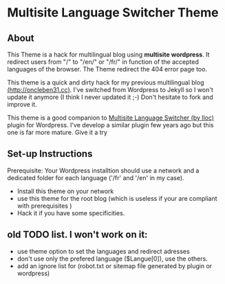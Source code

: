 Multisite Language Switcher Theme
=================================

About
-----

This Theme is a hack for multilingual blog using **multisite wordpress**. It redirect users from "/" to "/en/" or "/fr/" in function of the accepted languages of the browser.
The Theme redirect the 404 error page too.

This theme is a quick and dirty hack for my previous multilingual blog [(http://oncleben31.cc)](http://oncleben31.cc). I've switched from Wordpress to Jekyll so I won't update it anymore (I think I never updated it ;-)
Don't hesitate to fork and improve it.

This theme is a good companion to [Multisite Language Switcher (by lloc)](https://github.com/lloc/Multisite-Language-Switcher) plugin for Wordpress. I've develop a similar plugin few years ago but this one is far more mature. Give it a try

Set-up Instructions
-------------------

Prerequisite: Your Wordpress installtion should use a network and a dedicated folder for each language ('/fr' and '/en' in my case). 
* Install this theme on your network
* use this theme for the root blog (which is useless if your are compliant with prerequisites )
* Hack it if you have some specificities.

old TODO list. I won't work on it:
----
* use theme option to set the languages and redirect adresses
* don't use only the prefered language ($Langue[0]), use the others.
* add an ignore list for (robot.txt or sitemap file generated by plugin or wordpress)
